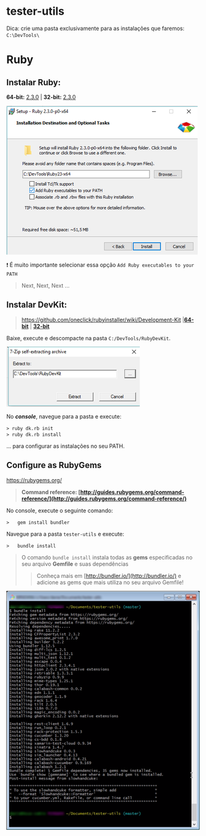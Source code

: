 # tester-utils

Dica: crie uma pasta exclusivamente para as instalações que faremos: 
    `C:\DevTools\`


# Ruby

## Instalar Ruby:
 
**64-bit:** [2.3.0](http://dl.bintray.com/oneclick/rubyinstaller/rubyinstaller-2.3.0-x64.exe) | **32-bit:** [2.3.0](http://dl.bintray.com/oneclick/rubyinstaller/rubyinstaller-2.3.0.exe)

![	](./img/ruby.png)

:heavy_exclamation_mark: É muito importante selecionar essa opção `Add Ruby executables to your PATH`
> Next, Next, Next ...


## Instalar DevKit: 
>https://github.com/oneclick/rubyinstaller/wiki/Development-Kit
|[**64-bit**](http://dl.bintray.com/oneclick/rubyinstaller/DevKit-mingw64-64-4.7.2-20130224-1432-sfx.exe) | [**32-bit**](http://dl.bintray.com/oneclick/rubyinstaller/DevKit-mingw64-32-4.7.2-20130224-1151-sfx.exe)

Baixe, execute e descompacte na pasta `C:/DevTools/RubyDevKit`.

![ ](./img/devkit.png)

No **_console_**, navegue para a pasta e execute: 

    > ruby dk.rb init
    > ruby dk.rb install
...  para configurar as instalações no seu PATH.

## Configure as RubyGems

https://rubygems.org/

>**Command reference: [http://guides.rubygems.org/command-reference/](http://guides.rubygems.org/command-reference/)**

No console, execute o seguinte comando: 

	>	gem install bundler
	
Navegue para a pasta `tester-utils` e execute:

	>	bundle install

> O comando `bundle install` instala todas as **gems** especificadas no seu arquivo **Gemfile** e suas dependências
>> Conheça mais em [http://bundler.io/](http://bundler.io/) e adicione as gems que mais utiliza no seu arquivo Gemfile!


![ ](./img/gems.png)
